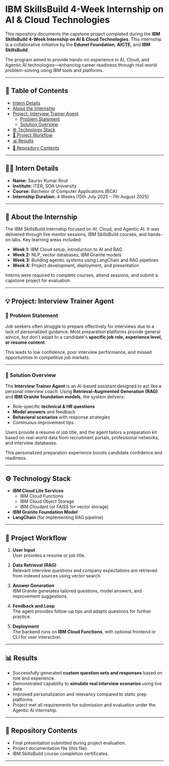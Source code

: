 # IBM SkillsBuild 4-Week Internship on AI & Cloud Technologies

This repository documents the capstone project completed during the **IBM SkillsBuild 4-Week Internship on AI & Cloud Technologies**. This internship is a collaborative initiative by the **Edunet Foundation**, **AICTE**, and **IBM SkillsBuild**.

The program aimed to provide hands-on experience in AI, Cloud, and Agentic AI technologies—enhancing career readiness through real-world problem-solving using IBM tools and platforms.

---

## 📝 Table of Contents
- [Intern Details](#intern-details)
- [About the Internship](#about-the-internship)
- [Project: Interview Trainer Agent](#project-interview-trainer-agent)
  - [Problem Statement](#problem-statement)
  - [Solution Overview](#solution-overview)
- [⚙️ Technology Stack](#️-technology-stack)
- [🚀 Project Workflow](#-project-workflow)
- [📊 Results](#-results)
- [📁 Repository Contents](#-repository-contents)

---

## 👨‍💻 Intern Details
- **Name:** Saurav Kumar Rout  
- **Institute:** ITER, SOA University  
- **Course:** Bachelor of Computer Applications (BCA)  
- **Internship Duration:** 4 Weeks (15th July 2025 – 7th August 2025)

---

## 📖 About the Internship

The IBM SkillsBuild internship focused on AI, Cloud, and Agentic AI. It was delivered through live mentor sessions, IBM SkillsBuild courses, and hands-on labs. Key learning areas included:

- **Week 1:** IBM Cloud setup, introduction to AI and RAG  
- **Week 2:** NLP, vector databases, IBM Granite models  
- **Week 3:** Building agentic systems using LangChain and RAG pipelines  
- **Week 4:** Project development, deployment, and presentation

Interns were required to complete courses, attend sessions, and submit a capstone project for evaluation.

---

## 💡 Project: Interview Trainer Agent

### 🔷 Problem Statement

Job seekers often struggle to prepare effectively for interviews due to a lack of personalized guidance. Most preparation platforms provide general advice, but don't adapt to a candidate's **specific job role, experience level, or resume content**.

This leads to low confidence, poor interview performance, and missed opportunities in competitive job markets.

---

### 🔷 Solution Overview

The **Interview Trainer Agent** is an AI-based assistant designed to act like a personal interview coach. Using **Retrieval-Augmented Generation (RAG)** and **IBM Granite foundation models**, the system delivers:

- Role-specific **technical & HR questions**
- **Model answers** and feedback
- **Behavioral scenarios** with response strategies
- Continuous improvement tips

Users provide a resume or job title, and the agent tailors a preparation kit based on real-world data from recruitment portals, professional networks, and interview databases.

This personalized preparation experience boosts candidate confidence and readiness.

---

## ⚙️ Technology Stack

- **IBM Cloud Lite Services**
  - IBM Cloud Functions
  - IBM Cloud Object Storage
  - IBM Cloudant (or FAISS for vector storage)
- **IBM Granite Foundation Model**
- **LangChain** (for implementing RAG pipeline)
---

## 🚀 Project Workflow

1. **User Input**  
   User provides a resume or job title.

2. **Data Retrieval (RAG)**  
   Relevant interview questions and company expectations are retrieved from indexed sources using vector search.

3. **Answer Generation**  
   IBM Granite generates tailored questions, model answers, and improvement suggestions.

4. **Feedback and Loop**  
   The agent provides follow-up tips and adapts questions for further practice.

5. **Deployment**  
   The backend runs on **IBM Cloud Functions**, with optional frontend or CLI for user interaction.

---

## 📊 Results

- Successfully generated **custom question sets and responses** based on role and experience.
- Demonstrated capability to **simulate real interview scenarios** using live data.
- Improved personalization and relevancy compared to static prep platforms.
- Project met all requirements for submission and evaluation under the Agentic AI internship.

---

## 📁 Repository Contents

-  Final presentation submitted during project evaluation.
-  Project documentation file (this file).
-  IBM SkillsBuild course completion certificates.

---

